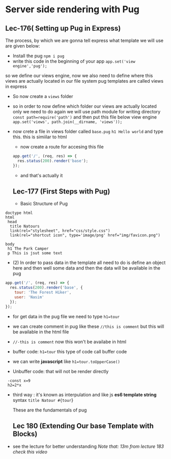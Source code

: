 # Server side rendering with Pug

## Lec-176( Setting up Pug in Express)

The process, by which we are gonna tell express what template we will use are given below:

- Install the pug `npm i pug`
- write this code in the beginning of your app `app.set('view engine','pug');`

so we define our views engine, now we also need to define where this views are actually located in our file system
pug templates are called views in express

- So now create a `views` folder

- so in order to now define which folder our views are actually located only we need to do again
  we will use path module for writing directory
  `const path=require('path')` and then put this file below view engine `app.set('views', path.join(__dirname, 'views'));`

- now crete a file in views folder called `base.pug`
  `h1 Hello world` and type this. this is simiilar to html

  - now create a route for accesing this file

  ```js
  app.get('/', (req, res) => {
    res.status(200).render('base');
  });
  ```

  - and that's actually it

  ## Lec-177 (First Steps with Pug)

  - Basic Structure of Pug

```pug
doctype html
html
 head
  title Natours
  link(rel="stylesheet", href="css/style.css")
  link(rel="shortcut icon", type='image/png' href="img/favicon.png")

body
 h1 The Park Camper
 p This is jsut some text
```

- (2) In order to pass data in the template all need to do is define an object here and then well some data and then
  the data will be available in the pug

```js
app.get('/', (req, res) => {
  res.status(200).render('base', {
    tour: 'The Forest Hiker',
    user: 'Nasim'
  });
});
```

- for get data in the pug file we need to type `h1=tour`
- we can create comment in pug like these `//this is comment` but this will be available in the html file

- `//-this is comment` now this won't be availabe in html

- buffer code: `h1=tour` this type of code call buffer code
- we can write **javascript** like `h1=tour.toUpperCase()`

- Unbuffer code: that will not be render directly

```pug
 -const x=9
 h2=2*x
```

- third way : it's known as interpulation and like js **es6 template string** syntax
  `title Natour #{tour`}

  These are the fundamentals of pug

  ## Lec 180 (Extending Our base Template with Blocks)

- see the lecture for better understanding
  _Note that: 13m from lecture 183 check this video_
